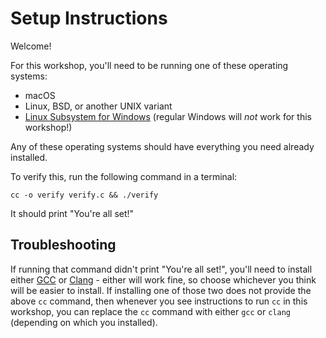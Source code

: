 # Setup Instructions

Welcome!

For this workshop, you'll need to be running one of these operating systems:
* macOS
* Linux, BSD, or another UNIX variant
* [Linux Subsystem for Windows](https://learn.microsoft.com/en-us/windows/wsl/install) (regular Windows will *not* work for this workshop!)

Any of these operating systems should have everything you need already installed.

To verify this, run the following command in a terminal:

```
cc -o verify verify.c && ./verify
```

It should print "You're all set!"

## Troubleshooting

If running that command didn't print "You're all set!", you'll need to install either
[GCC](https://gcc.gnu.org/) or [Clang](https://clang.llvm.org/) -
either will work fine, so choose whichever you think will be
easier to install. If installing one of those two does not provide
the above `cc` command, then whenever you see instructions to
run `cc` in this workshop, you can replace the `cc` command
with either `gcc` or `clang` (depending on which you installed).

